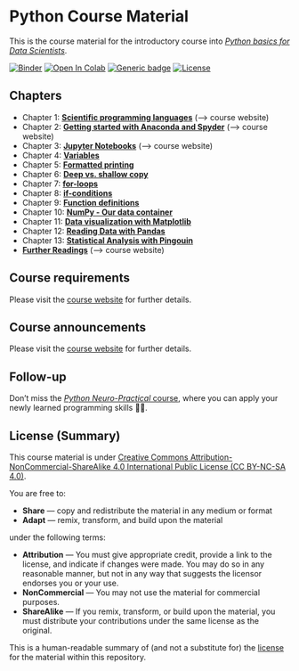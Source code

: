 # Python Course Material 

This is the course material for the introductory course into [_Python basics for Data Scientists_](https://www.fabriziomusacchio.com/teaching/python_course).  


[![Binder](https://mybinder.org/badge_logo.svg)](https://mybinder.org/v2/gh/FabrizioMusacchio/Python_Course/HEAD)  [![Open In Colab](https://colab.research.google.com/assets/colab-badge.svg)](https://colab.research.google.com/github/FabrizioMusacchio/Python_Course/) [![Generic badge](https://img.shields.io/badge/website-link-<COLOR>.svg)](https://www.fabriziomusacchio.com/teaching/python_course) [![License](https://img.shields.io/badge/license-CC%20BY%e2%80%93NC%e2%80%93SA%204.0-orange.svg)](https://github.com/FabrizioMusacchio/Python_Course/blob/master/LICENSE.md)




## Chapters

* Chapter 1: [**Scientific programming languages**](https://www.fabriziomusacchio.com/teaching/python_course/01_introduction)  (⟶ course website)
* Chapter 2: [**Getting started with Anaconda and Spyder**](https://www.fabriziomusacchio.com/teaching/python_course/02_python_ide)  (⟶ course website)
* Chapter 3: [**Jupyter Notebooks**](https://www.fabriziomusacchio.com/teaching/python_course/03_jupyter)  (⟶ course website)
* Chapter 4: [**Variables**](https://github.com/FabrizioMusacchio/Python_Course/blob/master/01.04%20Variables.ipynb)
* Chapter 5: [**Formatted printing**](https://github.com/FabrizioMusacchio/Python_Course/blob/master/01.05%20Formatted%20printing.ipynb)
* Chapter 6: [**Deep vs. shallow copy**](https://github.com/FabrizioMusacchio/Python_Course/blob/master/01.06%20deep%20vs.%20shallow%20copy.ipynb)
* Chapter 7: [**for-loops**](https://github.com/FabrizioMusacchio/Python_Course/blob/master/01.07%20for%20loops.ipynb)
* Chapter 8: [**if-conditions**](https://github.com/FabrizioMusacchio/Python_Course/blob/master/01.08%20if%20conditions.ipynb)
* Chapter 9: [**Function definitions**](https://github.com/FabrizioMusacchio/Python_Course/blob/master/01.09%20Function%20definitions.ipynb)
* Chapter 10: [**NumPy - Our data container**](https://github.com/FabrizioMusacchio/Python_Course/blob/master/01.10%20NumPy%2C%20The%20%22container%22%20for%20our%20data.ipynb)
* Chapter 11: [**Data visualization with Matplotlib**](https://github.com/FabrizioMusacchio/Python_Course/blob/master/01.11%20Data%20Visualization%20with%20Matplotlib.ipynb)
* Chapter 12: [**Reading Data with Pandas**](https://github.com/FabrizioMusacchio/Python_Course/blob/master/01.12%20Reading%20Data%20with%20Pandas.ipynb)
* Chapter 13: [**Statistical Analysis with Pingouin**](https://github.com/FabrizioMusacchio/Python_Course/blob/master/01.13%20Statistical%20Analysis%20with%20Pingouin.ipynb)
* [**Further Readings**](https://www.fabriziomusacchio.com/teaching/python_course/90_further_readings) (⟶ course website)



## Course requirements
Please visit the [course website](https://www.fabriziomusacchio.com/teaching/python_course#current-announcements/#course-requirements) for further details.

## Course announcements
Please visit the [course website](https://www.fabriziomusacchio.com/teaching/python_course/#current-announcements) for further details.

## Follow-up
Don’t miss the [_Python Neuro-Practical_ course](https://www.fabriziomusacchio.com/teaching/python_course_neuropractical/), where you can apply your newly learned programming skills ‍🧑‍💻.




## License (Summary)
This course material is under [Creative Commons Attribution-NonCommercial-ShareAlike 4.0 International Public License (CC BY-NC-SA 4.0)](https://creativecommons.org/licenses/by-nc-sa/4.0/). 

You are free to:

* **Share** — copy and redistribute the material in any medium or format
* **Adapt** — remix, transform, and build upon the material

under the following terms:

* **Attribution** — You must give appropriate credit, provide a link to the license, and indicate if changes were made. You may do so in any reasonable manner, but not in any way that suggests the licensor endorses you or your use.
* **NonCommercial** — You may not use the material for commercial purposes.
* **ShareAlike** — If you remix, transform, or build upon the material, you must distribute your contributions under the same license as the original.

This is a human-readable summary of (and not a substitute for) the [license](https://github.com/FabrizioMusacchio/Python_Neuro_Practical/blob/master/LICENSE.md) for the material within this repository.




